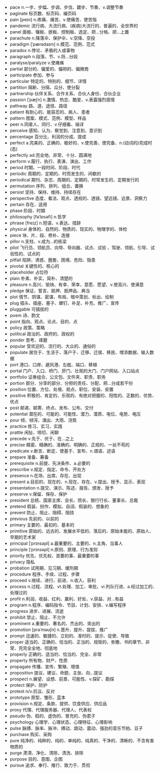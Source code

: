 - pace n.一步、步幅、步调、步伐、踱步、节奏、v.调整节奏
- paginate 标页数、标页码、编页码
- pain [peɪn] n.疼痛、痛苦、v.使痛苦、使苦恼
- pandemic 流行病、大流行病、(疾病)大流行的、普遍的、全世界的
- panel 面板、镶板、嵌板、控制板、选定、把...分格、把...上置
- parachute n.降落伞、保护伞、v.空降、空投
- paradigm [ˈpærədaɪm] n.模范、范例、范式
- paradox n.悖论、矛盾的人或事物
- paragraph n.段落、节、v.将...分段
- paralyse/paralyze v.使瘫痪
- partial 部分的、偏爱的、偏袒的、偏微商
- participate 参加、参与
- particular 特定的、特别的、细节、详情
- partition 隔断、分隔、瓜分、使分裂
- partnership 伙伴关系、合作关系、合伙人身份、合伙企业
- passion [ˈpæʃn] n.激情、热恋、酷爱、v.表露强烈感情
- pathway 路、道、途径、路径
- patient 有耐心的、能容忍的、病人、患者
- pattern 图案、模式、范例、模型、样品
- peer n.同辈人、同行、v.仔细看、端详
- perceive 感知、认为、察觉到、注意到、意识到
- percentage 百分比、利润的分成、提成
- perfect a.完美的、正确的、极好的、v.使完善、使完备、n.(动词的)完成时(态)
- perfectly ad.完全地、非常、十分、圆满地
- perform v.履行、执行、表演、演出、工作
- period 时期、一段时间、阶段、时代
- periodic 周期的、定期的、时而发生的、间歇的
- periodical 期刊、杂志、周期的、定期的、时常发生的、定期发行的
- permutation 序列、排列、组合、置换
- persist 坚持、保持、维持、持续存在
- perspective 态度、看法、观点、透视的、透镜、望远镜、远景、洞察力
- pertain 存在、适用
- phase 阶段、时期
- philosophy [fəˈlɒsəfi] n.哲学
- phrase [freɪz] n.短语、v.表达、措辞
- physical 身体的、自然的、物质的、现实的、物理学的、体检
- piece 块、片、段、修补、连接
- pillor n.支柱、v.成为...的栋梁
- pilot 飞行员、领航员、向导、导向器、试点、试验 、驾驶、领航、引导、试验性的、试点的
- pitfall 陷阱、诱惑、圈套、困境、危险、隐患
- pivotal 关键性的、核心的
- placeholder 占位符
- plain 朴素、朴实、简朴、清楚的
- pleasure n.高兴、愉快、有幸、荣幸、意愿、愿望、v.使高兴、使满意
- pledge 保证、誓言、抵押、抵押品、典当
- plot 情节、阴谋、密谋、布局、暗中策划、标出、绘制
- plug 插头、插座、塞子、螺钉、补足、补充、推广、宣传
- pluggable 可插拔的
- poem 诗、韵文
- point 指向、观点、论点、目的、点
- policy  政策、策略
- political 政治的、政府的、政权的
- ponder 思考、琢磨
- popular 受欢迎的、流行的、大众的、通俗的
- populate 居住于、生活于、落户于、迁移、迁居、移民、增添数据、输入数据
- port 港口、口岸、避风港、左舷、端口、移植
- portal 门户、入口、桥门、肝门、壮观的大门、门户网站、入口站点
- portfolio 证券组合、公文包、文件夹、职责、职务
- portion 部分、分享的部分、分担的责任、分配、把...分成若干份
- position 位置、方位、处境、观点、职位、安装、安置
- positive 积极的、肯定的、乐观的、有绝对把握的、阳性的、正数的、优势、优点
- post 邮递、邮寄、终点、发布、公布、交付
- potential 潜在的、可能的、可能性、潜力、潜质、电位、电势、电压
- pour 倾、倾泻、涌出、大雨、浇筑
- practice 练习、实习、实践
- prattle 闲扯、唠叨、闲聊
- precede v.先于、优于、在...之上
- precise 精密、精确的、准确的、明确的、正规的、一丝不苟的
- predicate v.断言、断定、使基于、宣布、n.谓语、述语
- prepare 准备、筹备
- prerequisite n.前提、先决条件、a.必要的
- prescribe v.规定、指定、命令、开处方
- presence n.在场、出席、存在、出现
- present a.目前的、现在的、n.现在、存在、v.提出、授予、显示、表现
- presentation n.提交、演示、陈述、报告、颁发、授予
- preserve v.保留、保存、保护
- president 总统、国家主席、会长、院长、银行行长、董事长、总裁
- pretend 假装、扮作、模拟、自诩、假装的、想象的
- prevent 防止、阻止、阻碍、阻挠
- previous 先前的、以前的
- primary 主要的、最初的、基本的
- primitive 原始的、远古的、发展水平低的、落后的、原始本能的、原始人、早期的艺术家
- principal [ˈprɪnsəpl] a.最重要的、主要的、n.主角、当事人
- principle [ˈprɪnsəpl] n.原则、原理、行为准则
- priority 优先、优先权、首要的事、最重要的事
- privacy 隐私
- probation 试用期、见习期、缓刑期
- procedure 程序、手续、过程、步骤
- proceed v.继续、进行、前进、n.收入、获利
- process n.过程、流程、vt.处理、加工、审批、vi.列队行进、a.经过加工的、处理过的
- profit n.利润、收益、红利、赢利、好处、v.获益、对...有益
- program n.程序、编码指令、节目、计划、安排、v.编写程序
- progress 进步、进展、流逝
- prohibit 禁止、阻止、不允许
- prominent a.重要的、著名的、杰出的、突出的
- promotion [prəˈməʊʃn] n.晋升、提升、提拔、推广
- prompt 迅速的、敏捷的、立刻的、准时的、提示、促使、导致
- proper 适当的、正确的、恰当的、正当的、规矩的、弥撒、书的章节、非常、完完全全地、彻底地
- properly 正确的、适当的、恰当的、完全、非常
- property 所有物、财产、性质
- propagate 传播、宣传、繁殖、增值
- proposition 提议、建议、命题、主张、向...提议
- prospect n.展望、设想、前景、可能性、v.探矿、勘探
- protect 保护、防护
- protest n/v.抗议、反对
- prototype 原型、雏形、蓝本
- provision n.规定、条款、提供、饮食供应、供应品
- proxy 代理、代理服务器、代理人、代表权
- pseudo 伪、假的、虚伪的、冒充的、伪君子
- psychology 心理学、心理状态、心理特征、心理影响
- pulse 脉搏、脉率、脉冲、搏动、跳动、震动、强劲的音乐节拍、豆子
- purchase 购买、采购
- pure 纯净的、纯粹的、纯的、单纯的、纯真的、干净的、清晰的、不含有害物质的
- purge 肃清、净化、清除、清洗、排除
- purpose 目的、意图、企图
- pursue 追求、奉行、推行、致力于、贯彻